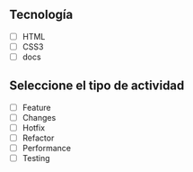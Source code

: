 ## Tecnología
- [ ] HTML
- [ ] CSS3
- [ ] docs
## Seleccione el tipo de actividad
- [ ] Feature
- [ ] Changes
- [ ] Hotfix
- [ ] Refactor
- [ ] Performance
- [ ] Testing
